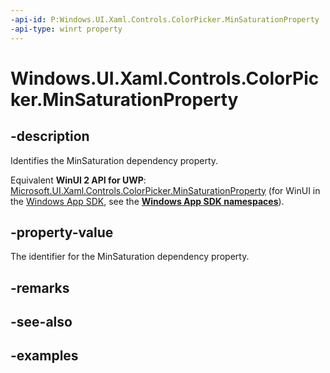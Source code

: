 ```yaml
---
-api-id: P:Windows.UI.Xaml.Controls.ColorPicker.MinSaturationProperty
-api-type: winrt property
---
```


<!-- Property syntax.
public DependencyProperty MinSaturationProperty { get; }
-->

# Windows.UI.Xaml.Controls.ColorPicker.MinSaturationProperty

## -description

Identifies the MinSaturation dependency property.

Equivalent **WinUI 2 API for UWP**: [Microsoft.UI.Xaml.Controls.ColorPicker.MinSaturationProperty](/windows/winui/api/microsoft.ui.xaml.controls.colorpicker.minsaturationproperty) (for WinUI in the [Windows App SDK](/windows/apps/windows-app-sdk/), see the **[Windows App SDK namespaces](/windows/windows-app-sdk/api/winrt/)**).

## -property-value

The identifier for the MinSaturation dependency property.

## -remarks

## -see-also

## -examples

